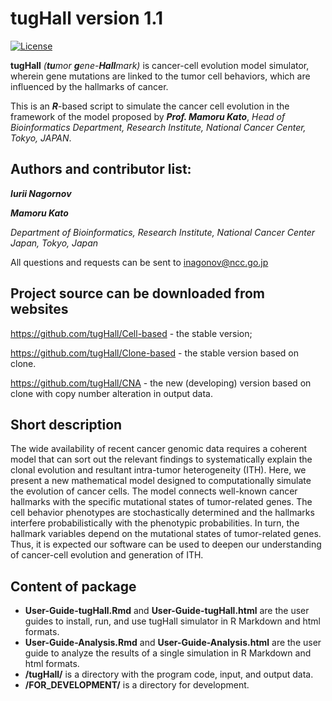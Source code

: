 tugHall version 1.1
====================

[![License](https://img.shields.io/badge/License-GPLv3-orange.svg)](https://github.com/nagornovys/Cancer_cell_evolution/blob/master/LICENSE)


**tugHall** _(**tu**mor **g**ene-**Hall**mark)_ is cancer-cell evolution model simulator, wherein gene mutations are linked to the tumor cell behaviors, which are influenced by the hallmarks of cancer.

This is an _**R**_-based script to simulate the cancer cell evolution in the framework of the model proposed by _**Prof. Mamoru Kato**_,
_Head of Bioinformatics Department, Research Institute, National Cancer Center, Tokyo, JAPAN_.

Authors and contributor list:
---
_**Iurii Nagornov**_

_**Mamoru Kato**_

_Department of Bioinformatics, Research Institute, National Cancer Center Japan, Tokyo, Japan_

All questions and requests can be sent to inagonov@ncc.go.jp

Project source can be downloaded from websites  
--- 
https://github.com/tugHall/Cell-based   - the stable version;

https://github.com/tugHall/Clone-based  -  the stable version based on clone.

https://github.com/tugHall/CNA  -  the new (developing) version based on clone with copy number alteration in output data.



Short description
---
The wide availability of recent cancer genomic data requires a coherent model that can sort out the relevant findings to systematically explain the clonal evolution and resultant intra-tumor heterogeneity (ITH). Here, we present a new mathematical model designed to computationally simulate the evolution of cancer cells. The model connects well-known cancer hallmarks with the specific mutational states of tumor-related genes. The cell behavior phenotypes are stochastically determined and the hallmarks interfere probabilistically with the phenotypic probabilities. In turn, the hallmark variables depend on the mutational states of tumor-related genes. Thus, it is expected our software can be used to deepen our understanding of cancer-cell evolution and generation of ITH.

Content of package
---

* **User-Guide-tugHall.Rmd** and **User-Guide-tugHall.html** are the user guides to install, run, and use tugHall simulator in R Markdown and html formats. 
* **User-Guide-Analysis.Rmd** and **User-Guide-Analysis.html** are the user guide to analyze the results of a single simulation in R Markdown and html formats.
* **/tugHall/** is a directory with the program code, input, and output data.
* **/FOR_DEVELOPMENT/** is a directory for development.

